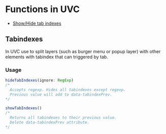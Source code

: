 # Functions in UVC

+ [Show/Hide tab indexes](#tabindexes)

## Tabindexes
In UVC use to split layers (such as burger menu or popup layer) with other elements with tabindex that can triggered by tab. 

### Usage
```ts
hideTabIndexes(ignore: RegExp)
/*
  Accepts regexp. Hides all tabindexes except regexp.
  Previous value will add to data-tabindexPrev.
*/

showTabIndexes()
/*
  Returns all tabindexes to their previous value.
  Delete data-tabindexPrev attribute.
*/
```